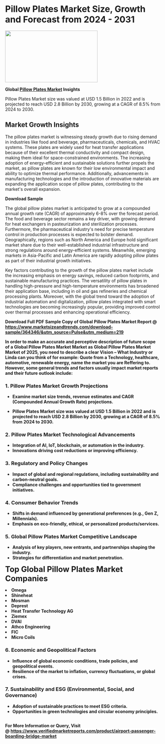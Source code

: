 <H1>Pillow Plates Market Size, Growth and Forecast from 2024 - 2031</H1><img class="aligncenter size-medium wp-image-584254" src="https://thirdeyenews.in/wp-content/uploads/2024/09/Global-Market-Research-300x168.jpeg" alt="" width="300" height="168" /><p><strong>Global&nbsp;<a href="https://www.marketsizeandtrends.com/download-sample/364346/&amp;utm_source=Pulse&amp;utm_medium=219">Pillow Plates Market</a> Insights</strong></p><p>Pillow Plates Market size was valued at USD 1.5 Billion in 2022 and is projected to reach USD 2.8 Billion by 2030, growing at a CAGR of 8.5% from 2024 to 2030.</p><p><h2>Market Growth Insights</h2> <p>The pillow plates market is witnessing steady growth due to rising demand in industries like food and beverage, pharmaceuticals, chemicals, and HVAC systems. These plates are widely used for heat transfer applications because of their excellent thermal conductivity and compact design, making them ideal for space-constrained environments. The increasing adoption of energy-efficient and sustainable solutions further propels the market, as pillow plates are known for their low environmental impact and ability to optimize thermal performance. Additionally, advancements in manufacturing technologies and the introduction of innovative materials are expanding the application scope of pillow plates, contributing to the market's overall expansion.</p> <p><strong>Download Sample</strong></p> <p>The global pillow plates market is anticipated to grow at a compounded annual growth rate (CAGR) of approximately 6-8% over the forecast period. The food and beverage sector remains a key driver, with growing demand for heat exchangers in pasteurization and sterilization processes. Furthermore, the pharmaceutical industry's need for precise temperature control in production processes is expected to bolster demand. Geographically, regions such as North America and Europe hold significant market share due to their well-established industrial infrastructure and strong regulations around energy-efficient systems. Meanwhile, emerging markets in Asia-Pacific and Latin America are rapidly adopting pillow plates as part of their industrial growth initiatives.</p> <p>Key factors contributing to the growth of the pillow plates market include the increasing emphasis on energy savings, reduced carbon footprints, and sustainable manufacturing practices. The versatility of pillow plates in handling high-pressure and high-temperature environments has broadened their application base, including in oil and gas refineries and chemical processing plants. Moreover, with the global trend toward the adoption of industrial automation and digitalization, pillow plates integrated with smart technologies are becoming increasingly popular, providing improved control over thermal processes and enhancing operational efficiency.</p> <p><strong></p><p><span class=""><strong>Download Full PDF Sample Copy of Global Pillow Plates Market Report</strong> @ <a href="https://www.marketsizeandtrends.com/download-sample/364346/&amp;utm_source=Pulse&amp;utm_medium=219" target="_blank">https://www.marketsizeandtrends.com/download-sample/364346/&amp;utm_source=Pulse&amp;utm_medium=219</a></span></p><p>In order to make an accurate and perceptive description of future scope of a Global&nbsp;Pillow Plates Market Market as Global&nbsp;Pillow Plates Market Market of 2025, you need to describe a clear Vision &ndash; What Industry or Linda can you think of for example: Quote from a Technology, healthcare, automotive, renewable energy, name the market you are Reffering to. However, some general trends and factors usually impact market reports and their future outlook include:</p><h3>1.&nbsp;<strong>Pillow Plates Market Growth Projections</strong></h3><ul><li>Examine market size trends, revenue estimates and CAGR (Compounded Annual Growth Rate) projections.</li><li><p>Pillow Plates Market size was valued at USD 1.5 Billion in 2022 and is projected to reach USD 2.8 Billion by 2030, growing at a CAGR of 8.5% from 2024 to 2030.</p></li></ul><h3>2.&nbsp;<strong>Pillow Plates Market Technological Advancements</strong></h3><ul><li>Integration of AI, IoT, blockchain, or automation in the industry.</li><li>Innovations driving cost reductions or improving efficiency.</li></ul><h3>3.&nbsp;<strong>Regulatory and Policy Changes</strong></h3><ul><li>Impact of global and regional regulations, including sustainability and carbon-neutral goals.</li><li>Compliance challenges and opportunities tied to government initiatives.</li></ul><h3>4.&nbsp;<strong>Consumer Behavior Trends</strong></h3><ul><li>Shifts in demand influenced by generational preferences (e.g., Gen Z, Millennials).</li><li>Emphasis on eco-friendly, ethical, or personalized products/services.</li></ul><h3>5.&nbsp;<strong>Global Pillow Plates Market Competitive Landscape</strong></h3><ul><li>Analysis of key players, new entrants, and partnerships shaping the industry.</li><li>Strategies for differentiation and market penetration.</li></ul><p data-pm-slice="1 1 []"><span style="color: inherit; font-family: inherit; font-size: 25px;">Top Global Pillow Plates Market Companies</span></p><div class="" data-test-id=""><p><li>Omega</li><li> Shineheat</li><li> Mosman</li><li> Deprest</li><li> Heat Transfer Technology AG</li><li> Ziemex</li><li> DVAI</li><li> Athco Engineering</li><li> FIC</li><li> Micro Coils</li></p></div><h3>6.&nbsp;<strong>Economic and Geopolitical Factors</strong></h3><ul><li>Influence of global economic conditions, trade policies, and geopolitical events.</li><li>Resilience of the market to inflation, currency fluctuations, or global crises.</li></ul><h3>7.&nbsp;<strong>Sustainability and ESG (Environmental, Social, and Governance)</strong></h3><ul><li>Adoption of sustainable practices to meet ESG criteria.</li><li>Opportunities in green technologies and circular economy principles.</li></ul><h2><strong style="font-size: 14px;">For More Information or Query, Visit @&nbsp;</strong><a style="background-color: #ffffff; font-size: 14px;" href="https://www.marketsizeandtrends.com/report/pillow-plates-market/" target="_blank">https://www.verifiedmarketreports.com/product/airport-passenger-boarding-bridge-market</a></h2>

